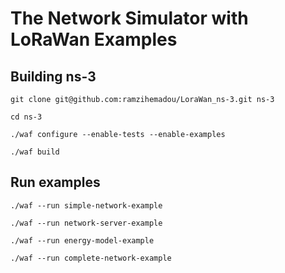 
The Network Simulator with LoRaWan Examples
================================

## Building ns-3

```shell
git clone git@github.com:ramzihemadou/LoraWan_ns-3.git ns-3

cd ns-3

./waf configure --enable-tests --enable-examples

./waf build
```

## Run examples

```shell
./waf --run simple-network-example

./waf --run network-server-example

./waf --run energy-model-example

./waf --run complete-network-example
```
